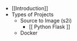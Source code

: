  * [[Introduction]]
 * Types of Projects
   * Source to Image (s2i)
     * [[ Python Flask ]]
   * Docker